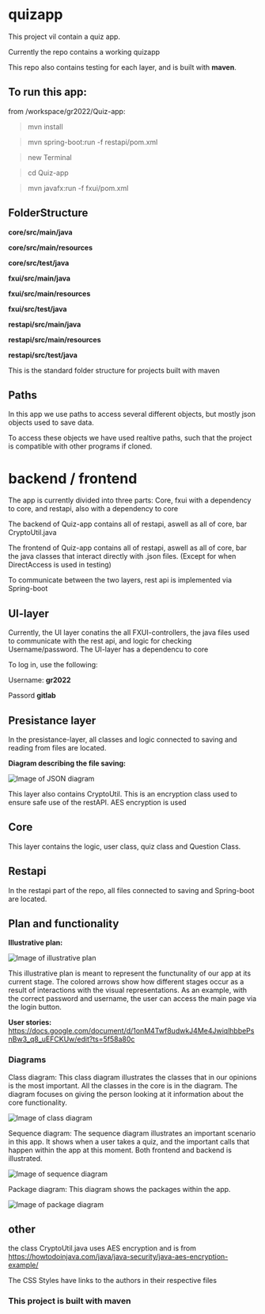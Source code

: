 # quizapp

This project vil contain a quiz app. 

Currently the repo contains a working quizapp

This repo also contains testing for each layer, and is built with **maven**.

## To run this app:
from /workspace/gr2022/Quiz-app:
>mvn install

>mvn spring-boot:run -f restapi/pom.xml

>new Terminal

>cd Quiz-app

>mvn javafx:run -f fxui/pom.xml

## FolderStructure
**core/src/main/java**

**core/src/main/resources**

**core/src/test/java**


**fxui/src/main/java**

**fxui/src/main/resources**

**fxui/src/test/java**


**restapi/src/main/java**

**restapi/src/main/resources**

**restapi/src/test/java**


This is the standard folder structure for projects built with maven

## Paths

In this app we use paths to access several different objects, but mostly json objects used to save data.

To access these objects we have used realtive paths, such that the project is compatible with other programs if cloned.


# backend / frontend

The app is currently divided into three parts: Core, fxui with a dependency to core, and restapi, also with a dependency to core

The backend of Quiz-app contains all of restapi, aswell as all of core, bar CryptoUtil.java

The frontend of Quiz-app contains all of restapi, aswell as all of core, bar the java classes that interact directly with .json files. (Except for when DirectAccess is used in testing)

To communicate between the two layers, rest api is implemented via Spring-boot

## UI-layer

Currently, the UI layer conatins the all FXUI-controllers, the java files used to communicate with the rest api, and logic for checking Username/password.
The UI-layer has a dependencu to core

To log in, use the following:

Username: **gr2022**

Passord **gitlab**


## Presistance layer
In the presistance-layer, all classes and logic connected to saving and reading from files are located.


**Diagram describing the file saving:**

![Image of JSON diagram](../Images/JSONdiagram.png)

This layer also contains CryptoUtil. This is an encryption class used to ensure safe use of the restAPI. AES encryption is used

## Core
This layer contains the logic, user class, quiz class and Question Class.

## Restapi
In the restapi part of the repo, all files connected to saving and Spring-boot are located. 


## Plan and functionality

**Illustrative plan:**

![Image of illustrative plan](../Images/UserPlan.png)


This illustrative plan is meant to represent the functunality of our app at its current stage. The colored arrows show how different stages occur as a result of interactions with the visual representations. As an example, with the correct password and username, the user can access the main page via the login button. 


**User stories:**
https://docs.google.com/document/d/1onM4Twf8udwkJ4Me4JwiqlhbbePsnBw3_q8_uEFCKUw/edit?ts=5f58a80c


### Diagrams

Class diagram:
This class diagram illustrates the classes that in our opinions is the most important.
All the classes in the core is in the diagram. The diagram focuses on giving the person 
looking at it information about the core functionality.

![Image of class diagram](../Images/ClassDiagram.png)

Sequence diagram:
The sequence diagram illustrates an important scenario in this app. It shows when a user
takes a quiz, and the important calls that happen within the app at this moment. Both
frontend and backend is illustrated.

![Image of sequence diagram](../Images/SequenceDiagram.png)

Package diagram:
This diagram shows the packages within the app.

![Image of package diagram](../Images/PackageDiagram.png)

## other
the class CryptoUtil.java uses AES encryption and is from https://howtodoinjava.com/java/java-security/java-aes-encryption-example/

The CSS Styles have links to the authors in their respective files



### This project is built with maven